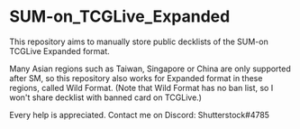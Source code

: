 # SUM-on_TCGLive_Expanded
This repository aims to manually store public decklists of the SUM-on TCGLive Expanded format.

Many Asian regions such as Taiwan, Singapore or China are only supported after SM, so this repository also works for Expanded format in these regions, called Wild Format. (Note that Wild Format has no ban list, so I won't share decklist with banned card on TCGLive.)

Every help is appreciated. Contact me on Discord: Shutterstock#4785
